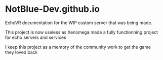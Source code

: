 # NotBlue-Dev.github.io

EchoVR documentation for the WIP custom server that was being made.

This project is now useless as Xenomega made a fully functionning project for echo servers and services

I keep this project as a memory of the community work to get the game they loved back
